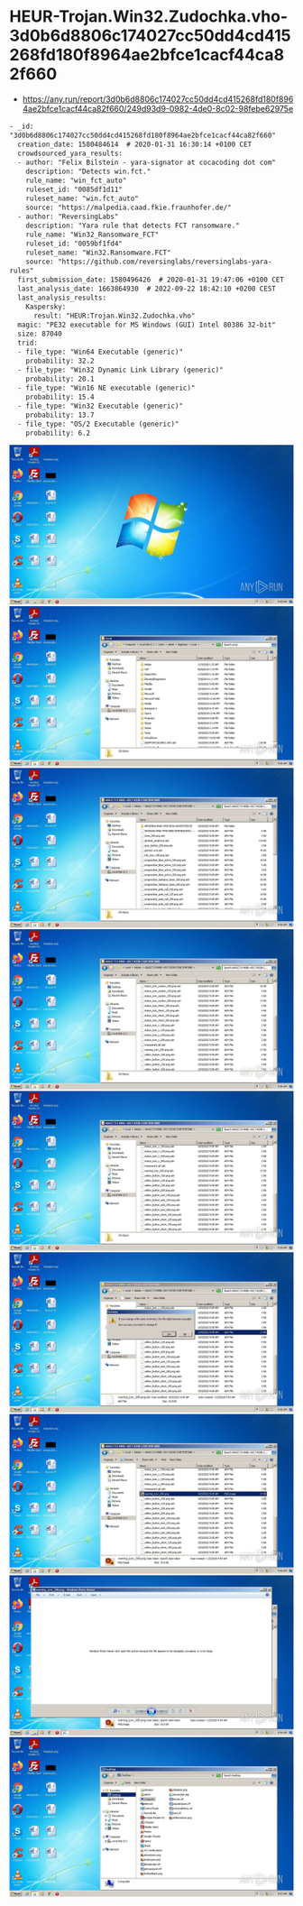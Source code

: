 # HEUR-Trojan.Win32.Zudochka.vho-3d0b6d8806c174027cc50dd4cd415268fd180f8964ae2bfce1cacf44ca82f660

- https://any.run/report/3d0b6d8806c174027cc50dd4cd415268fd180f8964ae2bfce1cacf44ca82f660/249d93d9-0982-4de0-8c02-98febe62975e

```
- _id: "3d0b6d8806c174027cc50dd4cd415268fd180f8964ae2bfce1cacf44ca82f660"
  creation_date: 1580484614  # 2020-01-31 16:30:14 +0100 CET
  crowdsourced_yara_results: 
  - author: "Felix Bilstein - yara-signator at cocacoding dot com"
    description: "Detects win.fct."
    rule_name: "win_fct_auto"
    ruleset_id: "0085df1d11"
    ruleset_name: "win.fct_auto"
    source: "https://malpedia.caad.fkie.fraunhofer.de/"
  - author: "ReversingLabs"
    description: "Yara rule that detects FCT ransomware."
    rule_name: "Win32_Ransomware_FCT"
    ruleset_id: "0059bf1fd4"
    ruleset_name: "Win32.Ransomware.FCT"
    source: "https://github.com/reversinglabs/reversinglabs-yara-rules"
  first_submission_date: 1580496426  # 2020-01-31 19:47:06 +0100 CET
  last_analysis_date: 1663864930  # 2022-09-22 18:42:10 +0200 CEST
  last_analysis_results: 
    Kaspersky: 
      result: "HEUR:Trojan.Win32.Zudochka.vho"
  magic: "PE32 executable for MS Windows (GUI) Intel 80386 32-bit"
  size: 87040
  trid: 
  - file_type: "Win64 Executable (generic)"
    probability: 32.2
  - file_type: "Win32 Dynamic Link Library (generic)"
    probability: 20.1
  - file_type: "Win16 NE executable (generic)"
    probability: 15.4
  - file_type: "Win32 Executable (generic)"
    probability: 13.7
  - file_type: "OS/2 Executable (generic)"
    probability: 6.2
```

![249d93d9-0982-4de0-8c02-98febe62975e-1.jpeg](249d93d9-0982-4de0-8c02-98febe62975e-1.jpeg)
![249d93d9-0982-4de0-8c02-98febe62975e-10.jpeg](249d93d9-0982-4de0-8c02-98febe62975e-10.jpeg)
![249d93d9-0982-4de0-8c02-98febe62975e-12.jpeg](249d93d9-0982-4de0-8c02-98febe62975e-12.jpeg)
![249d93d9-0982-4de0-8c02-98febe62975e-13.jpeg](249d93d9-0982-4de0-8c02-98febe62975e-13.jpeg)
![249d93d9-0982-4de0-8c02-98febe62975e-14.jpeg](249d93d9-0982-4de0-8c02-98febe62975e-14.jpeg)
![249d93d9-0982-4de0-8c02-98febe62975e-15.jpeg](249d93d9-0982-4de0-8c02-98febe62975e-15.jpeg)
![249d93d9-0982-4de0-8c02-98febe62975e-16.jpeg](249d93d9-0982-4de0-8c02-98febe62975e-16.jpeg)
![249d93d9-0982-4de0-8c02-98febe62975e-17.jpeg](249d93d9-0982-4de0-8c02-98febe62975e-17.jpeg)
![249d93d9-0982-4de0-8c02-98febe62975e-23.jpeg](249d93d9-0982-4de0-8c02-98febe62975e-23.jpeg)
